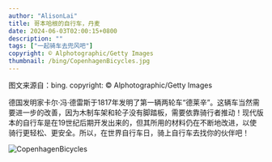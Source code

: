```yaml
---
author: "AlisonLai"
title: 哥本哈根的自行车，丹麦
date: 2024-06-03T02:00:15+0800
description: ""
tags: ["一起骑车去兜风吧"]
copyright: © Alphotographic/Getty Images
thumbnail: /bing/CopenhagenBicycles.jpg
---
```

图文来源自：bing.  copyright: © Alphotographic/Getty Images

德国发明家卡尔·冯·德雷斯于1817年发明了第一辆两轮车“德莱辛”。这辆车当然需要进一步的改善，因为木制车架和轮子没有脚踏板，需要依靠骑行者推动！现代版本的自行车是在19世纪后期开发出来的，但其所用的材料仍在不断地改进，以使骑行更轻松、更安全。所以，在世界自行车日，骑上自行车去找你的伙伴吧！

![CopenhagenBicycles](/bing/CopenhagenBicycles.jpg)